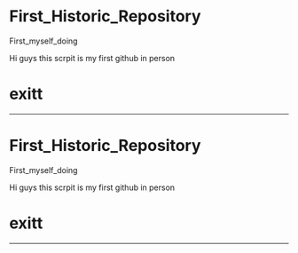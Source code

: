 # First_Historic_Repository
First_myself_doing

Hi guys 
this scrpit is my first github in person

exitt
===========
------------------------

# First_Historic_Repository
First_myself_doing

Hi guys 
this scrpit is my first github in person

exitt
===========
------------------------
